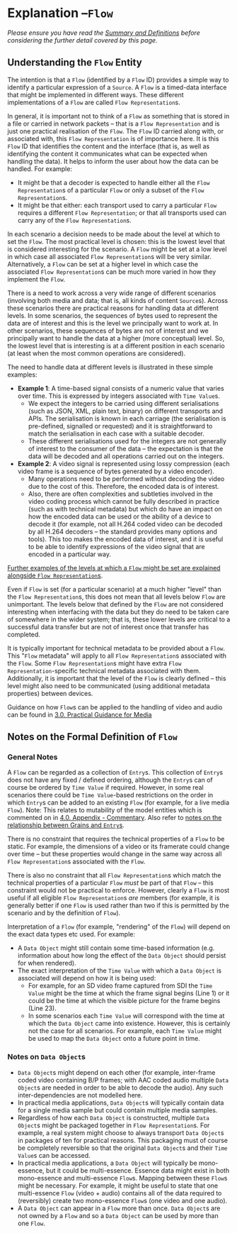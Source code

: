 # Explanation &ndash;`Flow`

*Please ensure you have read the [Summary and Definitions](2.1.%20Summary%20and%20Definitions.md) before considering the further detail covered by this page.*

## Understanding the `Flow` Entity

The intention is that a `Flow` (identified by a `Flow` ID) provides a simple way to identify a particular expression of a `Source`. A `Flow` is a timed-data interface that might be implemented in different ways. These different implementations of a `Flow` are called `Flow Representation`s.

In general, it is important not to think of a `Flow` as something that is stored in a file or carried in network packets &ndash; that is a `Flow Representation` and is just one practical realisation of the `Flow`. The `Flow` ID carried along with, or associated with, this `Flow Representation` is of importance here. It is this `Flow` ID that identifies the content and the interface (that is, as well as identifying the content it communicates what can be expected when handling the data). It helps to inform the user about how the data can be handled. For example:

* It might be that a decoder is expected to handle either all the `Flow Representation`s of a particular `Flow` or only a subset of the `Flow Representation`s.
* It might be that either: each transport used to carry a particular `Flow` requires a different `Flow Representation`; or that all transports used can carry any of the `Flow Representation`s.

In each scenario a decision needs to be made about the level at which to set the `Flow`. The most practical level is chosen: this is the lowest level that is considered interesting for the scenario. A `Flow` might be set at a low level in which case all associated `Flow Representation`s will be very similar. Alternatively, a `Flow` can be set at a higher level in which case the associated `Flow Representation`s can be much more varied in how they implement the `Flow`.

There is a need to work across a very wide range of different scenarios (involving both media and data; that is, all kinds of content `Source`s). Across these scenarios there are practical reasons for handling data at different levels. In some scenarios, the sequences of bytes used to represent the data are of interest and this is the level we principally want to work at. In other scenarios, these sequences of bytes are not of interest and we principally want to handle the data at a higher (more conceptual) level. So, the lowest level that is interesting is at a different position in each scenario (at least when the most common operations are considered).

The need to handle data at different levels is illustrated in these simple examples:

* **Example 1**: A time-based signal consists of a numeric value that varies over time. This is expressed by integers associated with `Time Value`s.
   * We expect the integers to be carried using different serialisations (such as JSON, XML, plain text, binary) on different transports and APIs. The serialisation is known in each carriage (the serialisation is pre-defined, signalled or requested) and it is straightforward to match the serialisation in each case with a suitable decoder.
   * These different serialisations used for the integers are not generally of interest to the consumer of the data &ndash; the expectation is that the data will be decoded and all operations carried out on the integers.
* **Example 2**: A video signal is represented using lossy compression (each video frame is a sequence of bytes generated by a video encoder).
   * Many operations need to be performed without decoding the video due to the cost of this. Therefore, the encoded data is of interest.
   * Also, there are often complexities and subtleties involved in the video coding process which cannot be fully described in practice (such as with technical metadata) but which do have an impact on how the encoded data can be used or the ability of a device to decode it (for example, not all H.264 coded video can be decoded by all H.264 decoders &ndash; the standard provides many options and tools). This too makes the encoded data of interest, and it is useful to be able to identify expressions of the video signal that are encoded in a particular way.

[Further examples of the levels at which a `Flow` might be set are explained alongside `Flow Representation`s](2.4.%20Explanation%20-%20Flow%20Representation.md#examples-of-flow-representations).

Even if `Flow` is set (for a particular scenario) at a much higher "level" than the `Flow Representation`s, this does not mean that all levels below `Flow` are unimportant. The levels below that defined by the `Flow` are not considered interesting when interfacing with the data but they do need to be taken care of somewhere in the wider system; that is, these lower levels are critical to a successful data transfer but are not of interest once that transfer has completed.

It is typically important for technical metadata to be provided about a `Flow`. This "`Flow` metadata" will apply to all `Flow Representation`s associated with the `Flow`. Some `Flow Representation`s might have extra `Flow Representation`-specific technical metadata associated with them. Additionally, it is important that the level of the `Flow` is clearly defined &ndash; this level might also need to be communicated (using additional metadata properties) between devices.

Guidance on how `Flow`s can be applied to the handling of video and audio can be found in [3.0. Practical Guidance for Media](3.0.%20Practical%20Guidance%20for%20Media.md)

## Notes on the Formal Definition of `Flow`

### General Notes

A `Flow` can be regarded as a collection of `Entry`s. This collection of `Entry`s does not have any fixed / defined ordering, although the `Entry`s can of course be ordered by `Time Value` if required. However, in some real scenarios there could be `Time Value`-based restrictions on the order in which `Entry`s can be added to an existing `Flow` (for example, for a live media `Flow`). Note: This relates to mutability of the model entities which is commented on in [4.0. Appendix - Commentary](4.0.%20Appendix%20-%20Commentary.md#further-work). Also refer to [notes on the relationship between Grains and `Entry`s](4.0.%20Appendix%20-%20Commentary.md#address-mapping-of-the-identity-and-timing-model-to-grains).

There is no constraint that requires the technical properties of a `Flow` to be static. For example, the dimensions of a video or its framerate could change over time &ndash; but these properties would change in the same way across all `Flow Representation`s associated with the `Flow`.

There is also no constraint that all `Flow Representation`s which match the technical properties of a particular `Flow` _must_ be part of that `Flow` &ndash; this constraint would not be practical to enforce. However, clearly a `Flow` is most useful if all eligible `Flow Representation`s *are* members (for example, it is generally better if one `Flow` is used rather than two if this is permitted by the scenario and by the definition of `Flow`).

Interpretation of a `Flow` (for example, "rendering" of the `Flow`)  will depend on the exact data types etc used. For example:

* A `Data Object` might still contain some time-based information (e.g. information about how long the effect of the `Data Object` should persist for when rendered).
* The exact interpretation of the `Time Value` with which a `Data Object` is associated will depend on how it is being used:
  * For example, for an SD video frame captured from SDI the `Time Value` might be the time at which the frame signal begins (Line 1) or it could be the time at which the visible picture for the frame begins (Line 23).
  * In some scenarios each `Time Value` will correspond with the time at which the `Data Object` came into existence. However, this is certainly not the case for all scenarios. For example, each `Time Value` might be used to map the `Data Object` onto a future point in time.

### Notes on `Data Object`s

* `Data Object`s might depend on each other (for example, inter-frame coded video containing B/P frames; with AAC coded audio multiple `Data Object`s are needed in order to be able to decode the audio). Any such inter-dependencies are not modelled here.
* In practical media applications, `Data Object`s will typically contain data for a single media sample but could contain multiple media samples.
* Regardless of how each `Data Object` is constructed, multiple `Data Object`s might be packaged together in `Flow Representation`s. For example, a real system might choose to always transport `Data Object`s in packages of ten for practical reasons. This packaging must of course be completely reversible so that the original `Data Object`s and their `Time Value`s can be accessed.
* In practical media applications, a `Data Object` will typically be mono-essence, but it could be multi-essence. Essence data might exist in both mono-essence and multi-essence `Flow`s. Mapping between these `Flow`s might be necessary. For example, it might be useful to state that one multi-essence `Flow` (video + audio) contains all of the data required to (reversibly) create two mono-essence `Flow`s (one video and one audio).
* A `Data Object` can appear in a `Flow` more than once. `Data Object`s are not owned by a `Flow` and so a `Data Object` can be used by more than one `Flow`.
